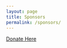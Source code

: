```yaml
---
layout: page
title: Sponsors
permalink: /sponsors/
---
```


[Donate Here](https://www.paypal.com/donate?token=942Y6Dg6Dh_zfbdW14HYPExC-x-0B4kpmKdifXgN8D_-FT_k3fnLbd3IJz0mgasGfXrSbs2ZM6_8jM2S)
